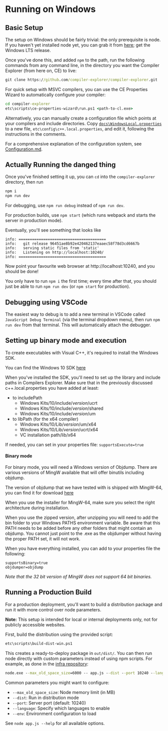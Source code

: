 # Running on Windows

## Basic Setup

The setup on Windows should be fairly trivial: the only prerequisite is node. If you haven't yet installed node yet, you
can grab it from [here](https://nodejs.org/en/); get the Windows LTS release.

Once you've done this, and added `npm` to the path, run the following commands from any command line, in the directory
you want the Compiler Explorer (from here on, CE) to live:

```bat
git clone https://github.com/compiler-explorer/compiler-explorer.git
```

For quick setup with MSVC compilers, you can use the CE Properties Wizard to automatically configure your compiler:

```bat
cd compiler-explorer
etc\scripts\ce-properties-wizard\run.ps1 <path-to-cl.exe>
```

Alternatively, you can manually create a configuration file which points at your compilers and include directories. Copy
[`docs\WindowsLocal.properties`](https://github.com/compiler-explorer/compiler-explorer/blob/main/docs/WindowsLocal.properties)
to a new file, `etc\config\c++.local.properties`, and edit it, following the instructions in the comments.

For a comprehensive explanation of the configuration system, see [Configuration.md](Configuration.md).

## Actually Running the danged thing

Once you've finished setting it up, you can `cd` into the `compiler-explorer` directory, then run

```bat
npm i
npm run dev
```

For debugging, use `npm run debug` instead of `npm run dev`.

For production builds, use `npm start` (which runs webpack and starts the server in production mode).

Eventually, you'll see something that looks like

```
info: =======================================
info:   git release 96451ae8b92e420462137eaaec58f78d3cd6667b
info:   serving static files from 'static'
info:   Listening on http://localhost:10240/
info: =======================================
```

Now point your favourite web browser at http://localhost:10240, and you should be done!

You only have to run `npm i` the first time; every time after that, you should just be able to run `npm run dev` (or `npm start` for production).

## Debugging using VSCode

The easiest way to debug is to add a new terminal in VSCode called `JavaScript Debug Terminal` (via the terminal dropdown menu), then run `npm run dev` from that terminal. This will automatically attach the debugger.

## Setting up binary mode and execution

To create executables with Visual C++, it's required to install the Windows SDK.

You can find the Windows 10 SDK [here](https://developer.microsoft.com/en-US/windows/downloads/windows-10-sdk)

When you've installed the SDK, you'll need to set up the library and include paths in Compilers Explorer. Make sure that
in the previously discussed c++.local.properties you have added at least:

- to includePath
  - Windows Kits/10/include/_version_/ucrt
  - Windows Kits/10/include/_version_/shared
  - Windows Kits/10/include/_version_/um
- to libPath (for the x64 compiler)
  - Windows Kits/10/Lib/_version_/um/x64
  - Windows Kits/10/Lib/_version_/ucrt/x64
  - VC installation path/lib/x64

If needed, you can set in your properties file: `supportsExecute=true`

#### Binary mode

For binary mode, you will need a Windows version of Objdump. There are various versions of MingW available that will
offer binutils including objdump.

The version of objdump that we have tested with is shipped with MingW-64, you can find it for download
[here](https://sourceforge.net/projects/mingw-w64/)

When you use the installer for MingW-64, make sure you select the right architecture during installation.

When you use the zipped version, after unzipping you will need to add the bin folder to your Windows PATHS environment
variable. Be aware that this PATH needs to be added before any other folders that might contain an objdump. You cannot
just point to the .exe as the objdumper without having the proper PATH set, it will not work.

When you have everything installed, you can add to your properties file the following:

```
supportsBinary=true
objdumper=objdump
```

_Note that the 32 bit version of MingW does not support 64 bit binaries._

## Running a Production Build

For a production deployment, you'll want to build a distribution package and run it with more control over node parameters.

**Note:** This setup is intended for local or internal deployments only, not for publicly accessible websites.

First, build the distribution using the provided script:

```bat
etc\scripts\build-dist-win.ps1
```

This creates a ready-to-deploy package in `out/dist/`. You can then run node directly with custom parameters instead of using npm scripts. For example, as done in the [infra repository](https://github.com/compiler-explorer/infra/blob/main/init/run.ps1):

```bat
node.exe --max_old_space_size=6000 -- app.js --dist --port 10240 --language c++
```

Common parameters you might want to configure:
- `--max_old_space_size`: Node memory limit (in MB)
- `--dist`: Run in distribution mode
- `--port`: Server port (default: 10240)
- `--language`: Specify which languages to enable
- `--env`: Environment configuration to load

See `node app.js --help` for all available options.
